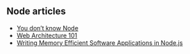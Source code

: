 ## Node articles

- [You don’t know Node](https://edgecoders.com/you-dont-know-node-6515a658a1ed)
- [Web Architecture 101](https://engineering.videoblocks.com/web-architecture-101-a3224e126947)
- [Writing Memory Efficient Software Applications in Node.js](https://medium.com/dev-bits/writing-memory-efficient-software-applications-in-node-js-5575f646b67f)
